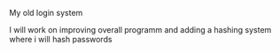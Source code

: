 My old login system

I will work on improving overall programm and adding a hashing system where i will hash passwords
